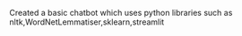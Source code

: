 Created a basic chatbot which uses python libraries such as nltk,WordNetLemmatiser,sklearn,streamlit
